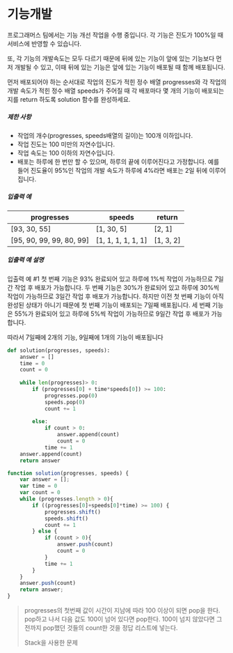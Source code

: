 # 기능개발

프로그래머스 팀에서는 기능 개선 작업을 수행 중입니다. 각 기능은 진도가 100%일 때 서비스에 반영할 수 있습니다.

또, 각 기능의 개발속도는 모두 다르기 때문에 뒤에 있는 기능이 앞에 있는 기능보다 먼저 개발될 수 있고, 이때 뒤에 있는 기능은 앞에 있는 기능이 배포될 때 함께 배포됩니다.

먼저 배포되어야 하는 순서대로 작업의 진도가 적힌 정수 배열 progresses와 각 작업의 개발 속도가 적힌 정수 배열 speeds가 주어질 때 각 배포마다 몇 개의 기능이 배포되는지를 return 하도록 solution 함수를 완성하세요.

##### 제한 사항

- 작업의 개수(progresses, speeds배열의 길이)는 100개 이하입니다.
- 작업 진도는 100 미만의 자연수입니다.
- 작업 속도는 100 이하의 자연수입니다.
- 배포는 하루에 한 번만 할 수 있으며, 하루의 끝에 이루어진다고 가정합니다. 예를 들어 진도율이 95%인 작업의 개발 속도가 하루에 4%라면 배포는 2일 뒤에 이루어집니다.

##### 입출력 예

| progresses               | speeds             | return    |
| ------------------------ | ------------------ | --------- |
| [93, 30, 55]             | [1, 30, 5]         | [2, 1]    |
| [95, 90, 99, 99, 80, 99] | [1, 1, 1, 1, 1, 1] | [1, 3, 2] |

##### 입출력 예 설명

입출력 예 #1
첫 번째 기능은 93% 완료되어 있고 하루에 1%씩 작업이 가능하므로 7일간 작업 후 배포가 가능합니다.
두 번째 기능은 30%가 완료되어 있고 하루에 30%씩 작업이 가능하므로 3일간 작업 후 배포가 가능합니다. 하지만 이전 첫 번째 기능이 아직 완성된 상태가 아니기 때문에 첫 번째 기능이 배포되는 7일째 배포됩니다.
세 번째 기능은 55%가 완료되어 있고 하루에 5%씩 작업이 가능하므로 9일간 작업 후 배포가 가능합니다.

따라서 7일째에 2개의 기능, 9일째에 1개의 기능이 배포됩니다

```python
def solution(progresses, speeds):
    answer = []
    time = 0
    count = 0
    
    while len(progresses)> 0:
        if (progresses[0] + time*speeds[0]) >= 100: 
            progresses.pop(0)
            speeds.pop(0)
            count += 1
            
        else:
            if count > 0:
                answer.append(count)
                count = 0
            time += 1
    answer.append(count)
    return answer
```

```javascript
function solution(progresses, speeds) {
    var answer = [];
    var time = 0
    var count = 0 
    while (progresses.length > 0){
        if ((progresses[0]+speeds[0]*time) >= 100) {
            progresses.shift()
            speeds.shift()
            count += 1
        } else {
            if (count > 0){
                answer.push(count)
                count = 0
            }
            time += 1 
        }
    }
    answer.push(count)
    return answer;
}
```



> progresses의 첫번째 값이 시간이 지남에 따라 100 이상이 되면 pop을 한다. pop하고 나서 다음 값도 100이 넘어 있다면 pop한다. 100이 넘지 않았다면 그 전까지 pop했던 것들의 count한 것을 정답 리스트에 넣는다.
>
> Stack을 사용한 문제